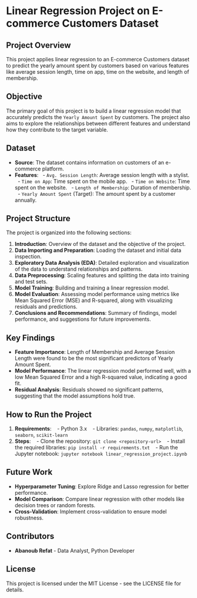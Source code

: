 # Linear Regression Project on E-commerce Customers Dataset

## Project Overview
This project applies linear regression to an E-commerce Customers dataset to predict the yearly amount spent by customers based on various features like average session length, time on app, time on the website, and length of membership.

## Objective
The primary goal of this project is to build a linear regression model that accurately predicts the `Yearly Amount Spent` by customers. The project also aims to explore the relationships between different features and understand how they contribute to the target variable.

## Dataset
- **Source**: The dataset contains information on customers of an e-commerce platform.
- **Features**:
  - `Avg. Session Length`: Average session length with a stylist.
  - `Time on App`: Time spent on the mobile app.
  - `Time on Website`: Time spent on the website.
  - `Length of Membership`: Duration of membership.
  - `Yearly Amount Spent` (Target): The amount spent by a customer annually.

## Project Structure
The project is organized into the following sections:
1. **Introduction**: Overview of the dataset and the objective of the project.
2. **Data Importing and Preparation**: Loading the dataset and initial data inspection.
3. **Exploratory Data Analysis (EDA)**: Detailed exploration and visualization of the data to understand relationships and patterns.
4. **Data Preprocessing**: Scaling features and splitting the data into training and test sets.
5. **Model Training**: Building and training a linear regression model.
6. **Model Evaluation**: Assessing model performance using metrics like Mean Squared Error (MSE) and R-squared, along with visualizing residuals and predictions.
7. **Conclusions and Recommendations**: Summary of findings, model performance, and suggestions for future improvements.

## Key Findings
- **Feature Importance**: Length of Membership and Average Session Length were found to be the most significant predictors of Yearly Amount Spent.
- **Model Performance**: The linear regression model performed well, with a low Mean Squared Error and a high R-squared value, indicating a good fit.
- **Residual Analysis**: Residuals showed no significant patterns, suggesting that the model assumptions hold true.

## How to Run the Project
1. **Requirements**:
   - Python 3.x
   - Libraries: `pandas`, `numpy`, `matplotlib`, `seaborn`, `scikit-learn`
2. **Steps**:
   - Clone the repository: `git clone <repository-url>`
   - Install the required libraries: `pip install -r requirements.txt`
   - Run the Jupyter notebook: `jupyter notebook linear_regression_project.ipynb`

## Future Work
- **Hyperparameter Tuning**: Explore Ridge and Lasso regression for better performance.
- **Model Comparison**: Compare linear regression with other models like decision trees or random forests.
- **Cross-Validation**: Implement cross-validation to ensure model robustness.

## Contributors
- **Abanoub Refat** - Data Analyst, Python Developer

## License
This project is licensed under the MIT License - see the LICENSE file for details.
